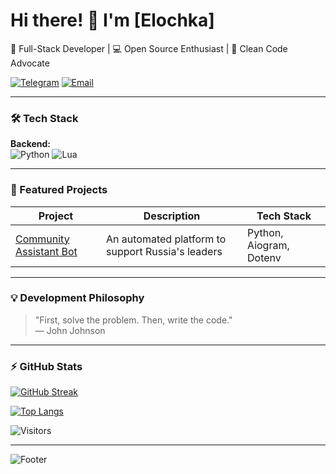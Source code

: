 # Hi there! 👋 I'm [Elochka]

🚀 Full-Stack Developer | 💻 Open Source Enthusiast | 🎨 Clean Code Advocate

[![Telegram](https://img.shields.io/badge/Telegram-26A5E4?style=for-the-badge&logo=telegram&logoColor=white)](https://t.me/E10chka)
[![Email](https://img.shields.io/badge/Gmail-EA4335?style=for-the-badge&logo=gmail&logoColor=white)](mailto:elochka.russia@gmail.com)

---

### 🛠️ Tech Stack

**Backend:**  
![Python](https://img.shields.io/badge/Python-3776AB?style=for-the-badge&logo=python&logoColor=white)
![Lua](https://img.shields.io/badge/Lua-1E90FF?style=for-the-badge&logo=lua&logoColor=white)

---


### 🚀 Featured Projects

| Project | Description | Tech Stack |
|---------|-------------|------------|
| [Community Assistant Bot]([link](https://github.com/ElochkaDev/MoscowGeed)) | An automated platform to support Russia's leaders | Python, Aiogram, Dotenv |

---

### 💡 Development Philosophy

> "First, solve the problem. Then, write the code."  
> — John Johnson

---

### ⚡ GitHub Stats

[![GitHub Streak](https://streak-stats.demolab.com?user=ElochkaDev&theme=dark)](https://git.io/streak-stats)

[![Top Langs](https://github-readme-stats.vercel.app/api/top-langs/?username=ElochkaDev&layout=compact&theme=vision-friendly-dark)](https://github.com/anuraghazra/github-readme-stats)

![Visitors](https://visitor-badge.laobi.icu/badge?page_id=ElochkaDev.MoscowGeed)

---

![Footer](https://capsule-render.vercel.app/api?type=waving&color=gradient&height=150&section=footer)
